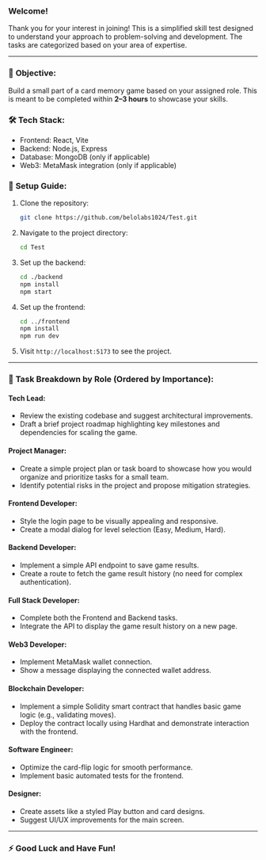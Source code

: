 

### Welcome!
Thank you for your interest in joining! This is a simplified skill test designed to understand your approach to problem-solving and development. The tasks are categorized based on your area of expertise.

---

### 🎯 **Objective:**
Build a small part of a card memory game based on your assigned role. This is meant to be completed within **2–3 hours** to showcase your skills.

### 🛠️ **Tech Stack:**
- Frontend: React, Vite
- Backend: Node.js, Express
- Database: MongoDB (only if applicable)
- Web3: MetaMask integration (only if applicable)

### 🚀 **Setup Guide:**
1. Clone the repository:
   ```bash
   git clone https://github.com/belolabs1024/Test.git
   ```
2. Navigate to the project directory:
   ```bash
   cd Test
   ```
3. Set up the backend:
   ```bash
   cd ./backend
   npm install
   npm start
   ```
4. Set up the frontend:
   ```bash
   cd ../frontend
   npm install
   npm run dev
   ```
5. Visit `http://localhost:5173` to see the project.

---

### 🧩 **Task Breakdown by Role (Ordered by Importance):**

#### **Tech Lead:**
- Review the existing codebase and suggest architectural improvements.
- Draft a brief project roadmap highlighting key milestones and dependencies for scaling the game.

#### **Project Manager:**
- Create a simple project plan or task board to showcase how you would organize and prioritize tasks for a small team.
- Identify potential risks in the project and propose mitigation strategies.

#### **Frontend Developer:**
- Style the login page to be visually appealing and responsive.
- Create a modal dialog for level selection (Easy, Medium, Hard).

#### **Backend Developer:**
- Implement a simple API endpoint to save game results.
- Create a route to fetch the game result history (no need for complex authentication).

#### **Full Stack Developer:**
- Complete both the Frontend and Backend tasks.
- Integrate the API to display the game result history on a new page.

#### **Web3 Developer:**
- Implement MetaMask wallet connection.
- Show a message displaying the connected wallet address.

#### **Blockchain Developer:**
- Implement a simple Solidity smart contract that handles basic game logic (e.g., validating moves).
- Deploy the contract locally using Hardhat and demonstrate interaction with the frontend.

#### **Software Engineer:**
- Optimize the card-flip logic for smooth performance.
- Implement basic automated tests for the frontend.

#### **Designer:**
- Create assets like a styled Play button and card designs.
- Suggest UI/UX improvements for the main screen.

---



### ⚡ **Good Luck and Have Fun!**
